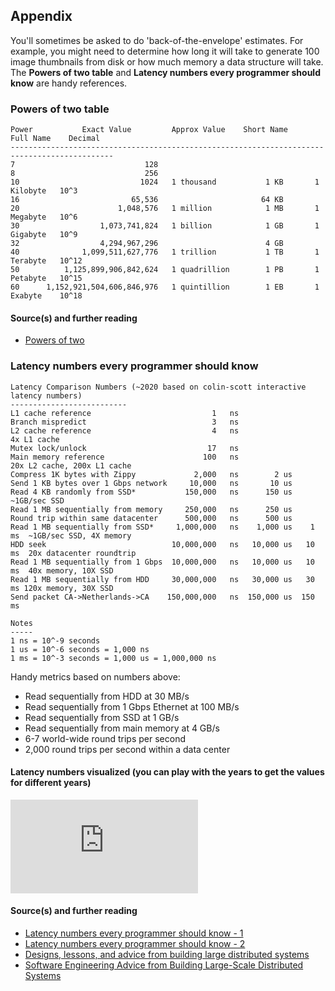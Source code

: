 ## Appendix

You'll sometimes be asked to do 'back-of-the-envelope' estimates.  For example, you might need to determine how long it will take to generate 100 image thumbnails from disk or how much memory a data structure will take.  The **Powers of two table** and **Latency numbers every programmer should know** are handy references.

### Powers of two table


```
Power           Exact Value         Approx Value    Short Name       Full Name    Decimal
---------------------------------------------------------------------------------------------
7                             128
8                             256
10                           1024   1 thousand           1 KB       1 Kilobyte   10^3
16                         65,536                       64 KB        
20                      1,048,576   1 million            1 MB       1 Megabyte   10^6
30                  1,073,741,824   1 billion            1 GB       1 Gigabyte   10^9
32                  4,294,967,296                        4 GB      
40              1,099,511,627,776   1 trillion           1 TB       1 Terabyte   10^12
50          1,125,899,906,842,624   1 quadrillion        1 PB       1 Petabyte   10^15
60      1,152,921,504,606,846,976   1 quintillion        1 EB       1 Exabyte    10^18
```

#### Source(s) and further reading

* [Powers of two](https://en.wikipedia.org/wiki/Power_of_two)

### Latency numbers every programmer should know

```
Latency Comparison Numbers (~2020 based on colin-scott interactive latency numbers)
--------------------------
L1 cache reference                           1   ns
Branch mispredict                            3   ns
L2 cache reference                           4   ns                      4x L1 cache
Mutex lock/unlock                           17   ns
Main memory reference                      100   ns                      20x L2 cache, 200x L1 cache
Compress 1K bytes with Zippy             2,000   ns        2 us
Send 1 KB bytes over 1 Gbps network     10,000   ns       10 us
Read 4 KB randomly from SSD*           150,000   ns      150 us          ~1GB/sec SSD
Read 1 MB sequentially from memory     250,000   ns      250 us
Round trip within same datacenter      500,000   ns      500 us
Read 1 MB sequentially from SSD*     1,000,000   ns    1,000 us    1 ms  ~1GB/sec SSD, 4X memory
HDD seek                            10,000,000   ns   10,000 us   10 ms  20x datacenter roundtrip
Read 1 MB sequentially from 1 Gbps  10,000,000   ns   10,000 us   10 ms  40x memory, 10X SSD
Read 1 MB sequentially from HDD     30,000,000   ns   30,000 us   30 ms 120x memory, 30X SSD
Send packet CA->Netherlands->CA    150,000,000   ns  150,000 us  150 ms

Notes
-----
1 ns = 10^-9 seconds
1 us = 10^-6 seconds = 1,000 ns
1 ms = 10^-3 seconds = 1,000 us = 1,000,000 ns
```

Handy metrics based on numbers above:

* Read sequentially from HDD at 30 MB/s
* Read sequentially from 1 Gbps Ethernet at 100 MB/s
* Read sequentially from SSD at 1 GB/s
* Read sequentially from main memory at 4 GB/s
* 6-7 world-wide round trips per second
* 2,000 round trips per second within a data center

#### Latency numbers visualized (you can play with the years to get the values for different years)

![](https://colin-scott.github.io/personal_website/research/interactive_latency.html)

#### Source(s) and further reading

* [Latency numbers every programmer should know - 1](https://gist.github.com/jboner/2841832)
* [Latency numbers every programmer should know - 2](https://gist.github.com/hellerbarde/2843375)
* [Designs, lessons, and advice from building large distributed systems](http://www.cs.cornell.edu/projects/ladis2009/talks/dean-keynote-ladis2009.pdf)
* [Software Engineering Advice from Building Large-Scale Distributed Systems](https://static.googleusercontent.com/media/research.google.com/en//people/jeff/stanford-295-talk.pdf)

